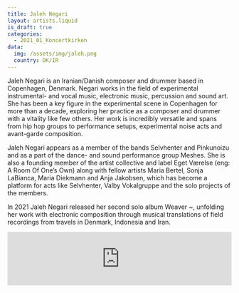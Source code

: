 ```yaml
---
title: Jaleh Negari
layout: artists.liquid
is_draft: true
categories:
  - 2021_01_Koncertkirken
data:
  img: /assets/img/jaleh.png
  country: DK/IR
---
```


Jaleh Negari is an Iranian/Danish composer and drummer based in Copenhagen, Denmark. Negari works in the field of experimental instrumental- and vocal music, electronic music, percussion and sound art. She has been a key figure in the experimental scene in Copenhagen for more than a decade, exploring her practice as a composer and drummer with a vitality like few others. Her work is incredibly versatile and spans from hip hop groups to performance setups, experimental noise acts and avant-garde composition.

Jaleh Negari appears as a member of the bands Selvhenter and Pinkunoizu and as a part of the dance- and sound performance group Meshes. She is also a founding member of the artist collective and label Eget Værelse (eng: A Room Of One’s Own) along with fellow artists Maria Bertel, Sonja LaBianca, Maria Diekmann and Anja Jakobsen, which has become a platform for acts like Selvhenter, Valby Vokalgruppe and the solo projects of the members.

In 2021 Jaleh Negari released her second solo album Weaver ~, unfolding her work with electronic composition through musical translations of field recordings from travels in Denmark, Indonesia and Iran.

<iframe style="border: 0; width: 100%; height: 120px;" src="https://bandcamp.com/EmbeddedPlayer/album=828036273/size=large/bgcol=ffffff/linkcol=0687f5/tracklist=false/artwork=small/transparent=true/" seamless><a href="https://jalehnegari.bandcamp.com/album/weaver-2">Weaver ~ by Jaleh Negari</a></iframe>
